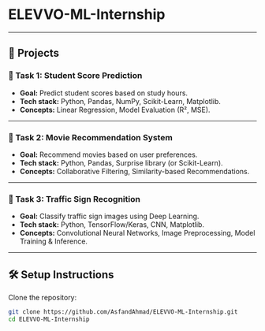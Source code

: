 # ELEVVO-ML-Internship

---

## 🚀 Projects

### 🔹 Task 1: Student Score Prediction
- **Goal:** Predict student scores based on study hours.  
- **Tech stack:** Python, Pandas, NumPy, Scikit-Learn, Matplotlib.  
- **Concepts:** Linear Regression, Model Evaluation (R², MSE).  

---

### 🔹 Task 2: Movie Recommendation System
- **Goal:** Recommend movies based on user preferences.  
- **Tech stack:** Python, Pandas, Surprise library (or Scikit-Learn).  
- **Concepts:** Collaborative Filtering, Similarity-based Recommendations.  

---

### 🔹 Task 3: Traffic Sign Recognition
- **Goal:** Classify traffic sign images using Deep Learning.  
- **Tech stack:** Python, TensorFlow/Keras, CNN, Matplotlib.  
- **Concepts:** Convolutional Neural Networks, Image Preprocessing, Model Training & Inference.  

---

## 🛠️ Setup Instructions

Clone the repository:
```bash
git clone https://github.com/AsfandAhmad/ELEVVO-ML-Internship.git
cd ELEVVO-ML-Internship
